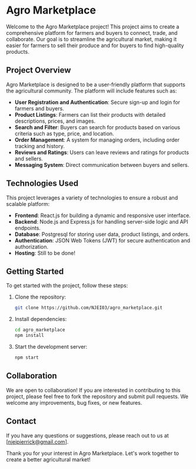# Agro Marketplace

Welcome to the Agro Marketplace project! This project aims to create a comprehensive platform for farmers and buyers to connect, trade, and collaborate. Our goal is to streamline the agricultural market, making it easier for farmers to sell their produce and for buyers to find high-quality products.

## Project Overview

Agro Marketplace is designed to be a user-friendly platform that supports the agricultural community. The platform will include features such as:

- **User Registration and Authentication**: Secure sign-up and login for farmers and buyers.
- **Product Listings**: Farmers can list their products with detailed descriptions, prices, and images.
- **Search and Filter**: Buyers can search for products based on various criteria such as type, price, and location.
- **Order Management**: A system for managing orders, including order tracking and history.
- **Reviews and Ratings**: Users can leave reviews and ratings for products and sellers.
- **Messaging System**: Direct communication between buyers and sellers.

## Technologies Used

This project leverages a variety of technologies to ensure a robust and scalable platform:

- **Frontend**: React.js for building a dynamic and responsive user interface.
- **Backend**: Node.js and Express.js for handling server-side logic and API endpoints.
- **Database**: Postgresql for storing user data, product listings, and orders.
- **Authentication**: JSON Web Tokens (JWT) for secure authentication and authorization.
- **Hosting**: Still to be done!

## Getting Started

To get started with the project, follow these steps:

1. Clone the repository:
    ```bash
    git clone https://github.com/NJEI03/agro_marketplace.git
    ```
2. Install dependencies:
    ```bash
    cd agro_marketplace
    npm install
    ```
3. Start the development server:
    ```bash
    npm start
    ```

## Collaboration

We are open to collaboration! If you are interested in contributing to this project, please feel free to fork the repository and submit pull requests. We welcome any improvements, bug fixes, or new features.

## Contact

If you have any questions or suggestions, please reach out to us at [njeipierrick@gmail.com].

Thank you for your interest in Agro Marketplace. Let's work together to create a better agricultural market!
